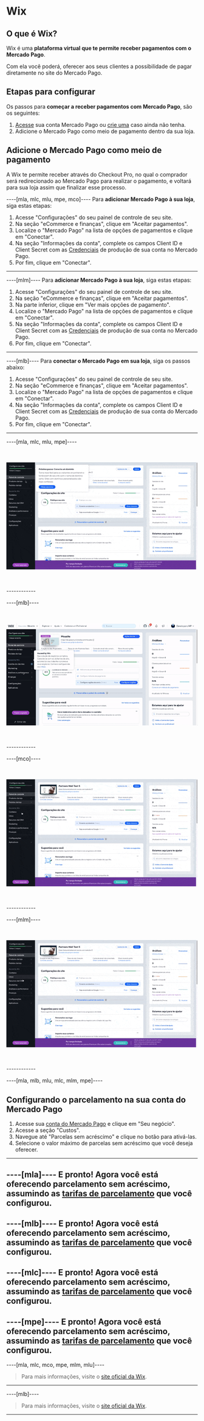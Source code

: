 # Wix
 
## O que é Wix?
 
Wix é uma **plataforma virtual que te permite receber pagamentos com o Mercado Pago**.
 
Com ela você poderá, oferecer aos seus clientes a possibilidade de pagar diretamente no site do Mercado Pago.

 ## Etapas para configurar

Os passos para **começar a receber pagamentos com Mercado Pago**, são os seguintes:

1. [Acesse](https://www.mercadolibre.com/jms/[FAKER][GLOBALIZE][SITE_ID]/lgz/login?platform_id=mp&go=https://www.mercadopago[FAKER][URL][DOMAIN]/developers/pt/guides/plugins/unofficial/wix) sua conta Mercado Pago ou [crie uma](https://www.mercadopago[FAKER][URL][DOMAIN]/hub/registration/landing) caso ainda não tenha.
2. Adicione o Mercado Pago como meio de pagamento dentro da sua loja.


## Adicione o Mercado Pago como meio de pagamento

A Wix te permite receber através do Checkout Pro, no qual o comprador será redirecionado ao Mercado Pago para realizar o pagamento, e voltará para sua loja assim que finalizar esse processo.

----[mla, mlc, mlu, mpe, mco]----
Para **adicionar Mercado Pago à sua loja**, siga estas etapas:
 
1. Acesse "Configurações" do seu painel de controle de seu site.
1. Na seção "eCommerce e finanças", clique em "Aceitar pagamentos".
1. Localize o "Mercado Pago" na lista de opções de pagamentos e clique em "Conectar".
1. Na seção "Informações da conta", complete os campos Client ID e Client Secret com as [Credenciais](https://www.mercadopago[FAKER][URL][DOMAIN]/developers/pt/guides/resources/credentials) de produção de sua conta no Mercado Pago.
1. Por fim, clique em "Conectar".

------------

----[mlm]----
Para **adicionar Mercado Pago à sua loja**, siga estas etapas:
 
1. Acesse "Configurações" do seu painel de controle de seu site.
1. Na seção "eCommerce e finanças", clique em "Aceitar pagamentos".
1. Na parte inferior, clique em "Ver mais opções de pagamento".
1. Localize o "Mercado Pago" na lista de opções de pagamentos e clique em "Conectar".
1. Na seção "Informações da conta", complete os campos Client ID e Client Secret com as [Credenciais](https://www.mercadopago[FAKER][URL][DOMAIN]/developers/pt/guides/resources/credentials) de produção de sua conta no Mercado Pago.
1. Por fim, clique em "Conectar".

------------

----[mlb]----
Para **conectar o Mercado Pago em sua loja**, siga os passos abaixo:

1. Acesse "Configurações" do seu painel de controle de seu site.
1. Na seção "eCommerce e finanças", clique em "Aceitar pagamentos".
1. Localize o "Mercado Pago" na lista de opções de pagamentos e clique em "Conectar".
1. Na seção "Informações da conta", complete os campos Client ID e Client Secret com as [Credenciais](https://www.mercadopago[FAKER][URL][DOMAIN]/developers/pt/guides/resources/credentials) de produção de sua conta do Mercado Pago.
1. Por fim, clique em "Conectar".
------------

----[mla, mlc, mlu, mpe]----
<p>&nbsp;</p>

![Setting active in Wix](/images/wix/wix_pt_connect_configuration_mla_mlc_mlu_mpe.gif)
<p>&nbsp;</p>
------------

----[mlb]----
<p>&nbsp;</p>

![Setting connect in Wix](/images/wix/wix_pt_connect_configuration_mlb.gif)
<p>&nbsp;</p>
------------

----[mco]----
<p>&nbsp;</p>

![Setting active in Wix](/images/wix/wix_pt_connect_configuration_mco.gif)
<p>&nbsp;</p>
------------

----[mlm]----
<p>&nbsp;</p>

![Setting active in Wix](/images/wix/wix_pt_connect_configuration_mlm.gif)
<p>&nbsp;</p>
------------


----[mla, mlb, mlu, mlc, mlm, mpe]----
## Configurando o parcelamento na sua conta do Mercado Pago
 
1. Acesse sua [conta do Mercado Pago](https://www.mercadolivre.com/jms/[FAKER][GLOBALIZE][SITE_ID]/lgz/login?platform_id=mp) e clique em "Seu negócio".
2. Acesse a seção "Custos".
3. Navegue até "Parcelas sem acréscimo" e clique no botão para ativá-las.
4. Selecione o valor máximo de parcelas sem acréscimo que você deseja oferecer.
------------


----[mla]----
E pronto! Agora você está oferecendo parcelamento sem acréscimo, assumindo as [tarifas de parcelamento](https://www.mercadopago.com.ar/ayuda/cuotas-sin-interes_3299) que você configurou.
------------

----[mlb]----
E pronto! Agora você está oferecendo parcelamento sem acréscimo, assumindo as [tarifas de parcelamento](https://www.mercadopago.com.br/ajuda/oferecer-parcelas-sem-juros-para-compradores_454) que você configurou.
------------

----[mlc]----
E pronto! Agora você está oferecendo parcelamento sem acréscimo, assumindo as [tarifas de parcelamento](https://www.mercadopago.cl/ayuda/3299) que você configurou.
------------

----[mpe]----
E pronto! Agora você está oferecendo parcelamento sem acréscimo, assumindo as [tarifas de parcelamento](https://www.mercadopago.com.pe/ayuda/3299) que você configurou.
------------


<!-- -->
----[mla, mlc, mco, mpe, mlm, mlu]----
> Para mais informações, visite o [site oficial da Wix](https://es.wix.com/ecommerce/tienda-online).
------------

----[mlb]----
> Para mais informações, visite o [site oficial da Wix](https://pt.wix.com/ecommerce/loja-virtual).
------------
